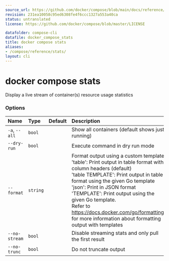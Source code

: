 ```yaml
---
source_url: https://github.com/docker/compose/blob/main/docs/reference/compose_stats.md
revision: 231ea10058c95ed6308fe4f6ccc1327a553a40ca
status: untranslated
license: https://github.com/docker/compose/blob/master/LICENSE

datafolder: compose-cli
datafile: docker_compose_stats
title: docker compose stats
aliases:
- /compose/reference/stats/
layout: cli
---
```


# docker compose stats

Display a live stream of container(s) resource usage statistics

### Options

| Name          | Type     | Default | Description                                                                                                                                                                                                                                                                                                                                                                                                                          |
|:--------------|:---------|:--------|:-------------------------------------------------------------------------------------------------------------------------------------------------------------------------------------------------------------------------------------------------------------------------------------------------------------------------------------------------------------------------------------------------------------------------------------|
| `-a`, `--all` | `bool`   |         | Show all containers (default shows just running)                                                                                                                                                                                                                                                                                                                                                                                     |
| `--dry-run`   | `bool`   |         | Execute command in dry run mode                                                                                                                                                                                                                                                                                                                                                                                                      |
| `--format`    | `string` |         | Format output using a custom template:<br>'table':            Print output in table format with column headers (default)<br>'table TEMPLATE':   Print output in table format using the given Go template<br>'json':             Print in JSON format<br>'TEMPLATE':         Print output using the given Go template.<br>Refer to https://docs.docker.com/go/formatting/ for more information about formatting output with templates |
| `--no-stream` | `bool`   |         | Disable streaming stats and only pull the first result                                                                                                                                                                                                                                                                                                                                                                               |
| `--no-trunc`  | `bool`   |         | Do not truncate output                                                                                                                                                                                                                                                                                                                                                                                                               |
